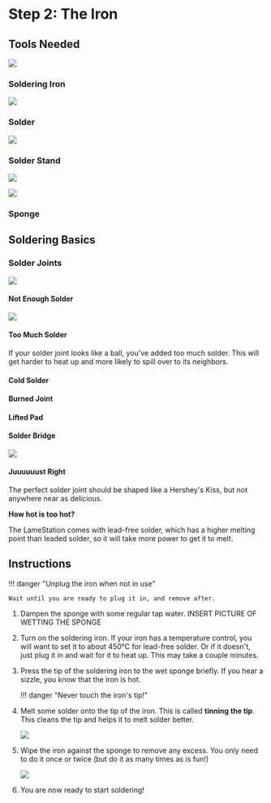 # Step 2: The Iron

## Tools Needed

![](images/20578333.jpg?width=500)

### Soldering Iron

![](images/20578332.jpg?width=500)

### Solder

![](images/20578334.jpg?width=500)

### Solder Stand

![](images/20578335.jpg?width=300)

![](images/20578370.jpg?width=500)

### Sponge

## Soldering Basics

### Solder Joints

![](images/21299209.jpg?width=300)

#### Not Enough Solder

![](images/21299208.jpg?width=300)

#### Too Much Solder

If your solder joint looks like a ball, you've added too much solder.
This will get harder to heat up and more likely to spill over to its
neighbors.

#### Cold Solder

#### Burned Joint

#### Lifted Pad

#### Solder Bridge

![](images/21299207.jpg?width=300)

#### Juuuuuust Right

The perfect solder joint should be shaped like a Hershey's Kiss, but not
anywhere near as delicious.

**How hot is too hot?**

The LameStation comes with lead-free solder, which has a higher melting
point than leaded solder, so it will take more power to get it to melt.

## Instructions

!!! danger "Unplug the iron when not in use"

    Wait until you are ready to plug it in, and remove after.

1.  Dampen the sponge with some regular tap water.
    INSERT PICTURE OF WETTING THE SPONGE

2.  Turn on the soldering iron. If your iron has a temperature control,
    you will want to set it to about 450°C for lead-free solder. Or if
    it doesn't, just plug it in and wait for it to heat up. This may
    take a couple minutes.

3.  Press the tip of the soldering iron to the wet sponge briefly. If
    you hear a sizzle, you know that the iron is hot.

    !!! danger "Never touch the iron's tip!"

4.  Melt some solder onto the tip of the iron. This is called **tinning
    the tip**. This cleans the tip and helps it to melt solder better.

    ![](images/13893775.jpg?width=500)

5.  Wipe the iron against the sponge to remove any excess. You only need
    to do it once or twice (but do it as many times as is fun\!)

    ![](images/13893814.jpg?width=500)

6.  You are now ready to start soldering\!
